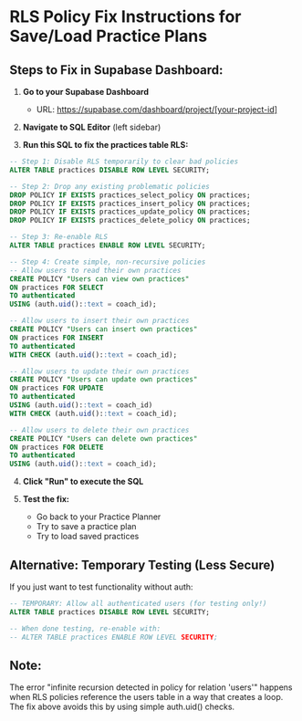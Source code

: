 # RLS Policy Fix Instructions for Save/Load Practice Plans

## Steps to Fix in Supabase Dashboard:

1. **Go to your Supabase Dashboard**
   - URL: https://supabase.com/dashboard/project/[your-project-id]

2. **Navigate to SQL Editor** (left sidebar)

3. **Run this SQL to fix the practices table RLS:**

```sql
-- Step 1: Disable RLS temporarily to clear bad policies
ALTER TABLE practices DISABLE ROW LEVEL SECURITY;

-- Step 2: Drop any existing problematic policies
DROP POLICY IF EXISTS practices_select_policy ON practices;
DROP POLICY IF EXISTS practices_insert_policy ON practices;
DROP POLICY IF EXISTS practices_update_policy ON practices;
DROP POLICY IF EXISTS practices_delete_policy ON practices;

-- Step 3: Re-enable RLS
ALTER TABLE practices ENABLE ROW LEVEL SECURITY;

-- Step 4: Create simple, non-recursive policies
-- Allow users to read their own practices
CREATE POLICY "Users can view own practices" 
ON practices FOR SELECT 
TO authenticated 
USING (auth.uid()::text = coach_id);

-- Allow users to insert their own practices
CREATE POLICY "Users can insert own practices" 
ON practices FOR INSERT 
TO authenticated 
WITH CHECK (auth.uid()::text = coach_id);

-- Allow users to update their own practices
CREATE POLICY "Users can update own practices" 
ON practices FOR UPDATE 
TO authenticated 
USING (auth.uid()::text = coach_id)
WITH CHECK (auth.uid()::text = coach_id);

-- Allow users to delete their own practices
CREATE POLICY "Users can delete own practices" 
ON practices FOR DELETE 
TO authenticated 
USING (auth.uid()::text = coach_id);
```

4. **Click "Run" to execute the SQL**

5. **Test the fix:**
   - Go back to your Practice Planner
   - Try to save a practice plan
   - Try to load saved practices

## Alternative: Temporary Testing (Less Secure)

If you just want to test functionality without auth:

```sql
-- TEMPORARY: Allow all authenticated users (for testing only!)
ALTER TABLE practices DISABLE ROW LEVEL SECURITY;

-- When done testing, re-enable with:
-- ALTER TABLE practices ENABLE ROW LEVEL SECURITY;
```

## Note:
The error "infinite recursion detected in policy for relation 'users'" happens when RLS policies reference the users table in a way that creates a loop. The fix above avoids this by using simple auth.uid() checks.